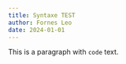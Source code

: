 ```yaml
---
title: Syntaxe TEST
author: Fornes Leo
date: 2024-01-01
---
```


This is a paragraph with <code>code</code> text.
